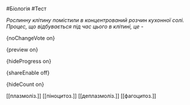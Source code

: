 #Біологія #Тест

*Рослинну клітину помістили в концентрований розчин кухонної солі. Процес, що відбувається під час цього в клітині, це -*

{noChangeVote on}

{preview on}

{hideProgress on}

{shareEnable off}

{hideCount on}

[[плазмоліз.]]
[[піноцитоз.]]
[[деплазмоліз.]]
[[фагоцитоз.]]
